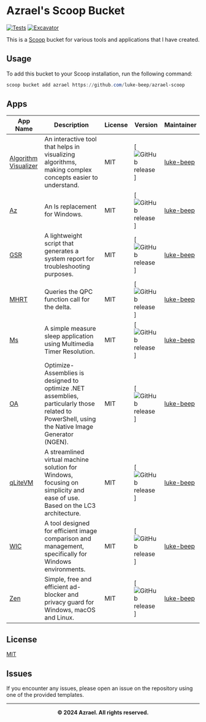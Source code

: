 # Azrael's Scoop Bucket

[![Tests](https://github.com/luke-beep/azrael-scoop/actions/workflows/ci.yml/badge.svg)](https://github.com/luke-beep/azrael-scoop/actions/workflows/ci.yml) [![Excavator](https://github.com/luke-beep/azrael-scoop/actions/workflows/excavator.yml/badge.svg)](https://github.com/luke-beep/azrael-scoop/actions/workflows/excavator.yml)

This is a [Scoop](https://scoop.sh) bucket for various tools and applications that I have created.

## Usage

To add this bucket to your Scoop installation, run the following command:

```powershell
scoop bucket add azrael https://github.com/luke-beep/azrael-scoop
```

## Apps

| App Name | Description | License | Version | Maintainer |
|----------|-------------|---------|---------|------------|
| [Algorithm Visualizer](https://github.com/luke-beep/AlgorithmVisualizer) | An interactive tool that helps in visualizing algorithms, making complex concepts easier to understand. | MIT | [![GitHub release](https://img.shields.io/github/release/luke-beep/AlgorithmVisualizer.svg)] | [luke-beep](https://github.com/luke-beep) |
| [Az](https://github.com/luke-beep/AlgorithmVisualizer) | An ls replacement for Windows. | MIT | [![GitHub release](https://img.shields.io/github/release/luke-beep/az.svg)] | [luke-beep](https://github.com/luke-beep) |
| [GSR](https://github.com/luke-beep/GSR) | A lightweight script that generates a system report for troubleshooting purposes. | MIT | [![GitHub release](https://img.shields.io/github/release/luke-beep/GSR.svg)] | [luke-beep](https://github.com/luke-beep) |
| [MHRT](https://github.com/luke-beep/MeasureHighResolutionTimer) | Queries the QPC function call for the delta. | MIT | [![GitHub release](https://img.shields.io/github/release/luke-beep/MeasureHighResolutionTimer.svg)] | [luke-beep](https://github.com/luke-beep) |
| [Ms](https://github.com/luke-beep/MeasureSleep) | A simple measure sleep application using Multimedia Timer Resolution. | MIT | [![GitHub release](https://img.shields.io/github/release/luke-beep/MeasureSleep.svg)] | [luke-beep](https://github.com/luke-beep) |
| [OA](https://github.com/luke-beep/ps-optimize-assemblies) | Optimize-Assemblies is designed to optimize .NET assemblies, particularly those related to PowerShell, using the Native Image Generator (NGEN). | MIT | [![GitHub release](https://img.shields.io/github/release/luke-beep/ps-optimize-assemblies.svg)] | [luke-beep](https://github.com/luke-beep) |
| [qLiteVM](https://github.com/luke-beep/qLiteVM) | A streamlined virtual machine solution for Windows, focusing on simplicity and ease of use. Based on the LC3 architecture. | MIT | [![GitHub release](https://img.shields.io/github/release/luke-beep/qLiteVM.svg)] | [luke-beep](https://github.com/luke-beep) |
| [WIC](https://github.com/luke-beep/WindowsImageComparator) | A tool designed for efficient image comparison and management, specifically for Windows environments. | MIT | [![GitHub release](https://img.shields.io/github/release/luke-beep/WindowsImageComparator.svg)] | [luke-beep](https://github.com/luke-beep) |
| [Zen](https://github.com/luke-beep/zen) | Simple, free and efficient ad-blocker and privacy guard for Windows, macOS and Linux. | MIT | [![GitHub release](https://img.shields.io/github/release/luke-beep/zen.svg)] | [luke-beep](https://github.com/luke-beep) |

## License

[MIT](LICENSE)

## Issues

If you encounter any issues, please open an issue on the repository using one of the provided templates.

---

**<div align="center" id="footer">© 2024 Azrael. All rights reserved. <div>**
<br>
